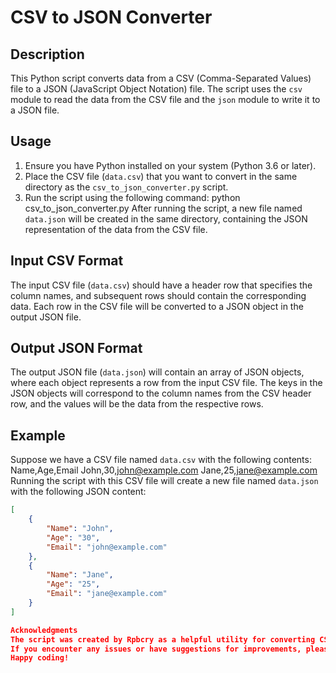 # CSV to JSON Converter

## Description
This Python script converts data from a CSV (Comma-Separated Values) file to a JSON (JavaScript Object Notation) file. The script uses the `csv` module to read the data from the CSV file and the `json` module to write it to a JSON file.

## Usage
1. Ensure you have Python installed on your system (Python 3.6 or later).
2. Place the CSV file (`data.csv`) that you want to convert in the same directory as the `csv_to_json_converter.py` script.
3. Run the script using the following command:
python csv_to_json_converter.py
After running the script, a new file named `data.json` will be created in the same directory, containing the JSON representation of the data from the CSV file.

## Input CSV Format
The input CSV file (`data.csv`) should have a header row that specifies the column names, and subsequent rows should contain the corresponding data. Each row in the CSV file will be converted to a JSON object in the output JSON file.

## Output JSON Format
The output JSON file (`data.json`) will contain an array of JSON objects, where each object represents a row from the input CSV file. The keys in the JSON objects will correspond to the column names from the CSV header row, and the values will be the data from the respective rows.

## Example
Suppose we have a CSV file named `data.csv` with the following contents:
Name,Age,Email
John,30,john@example.com
Jane,25,jane@example.com
Running the script with this CSV file will create a new file named `data.json` with the following JSON content:

```json
[
    {
        "Name": "John",
        "Age": "30",
        "Email": "john@example.com"
    },
    {
        "Name": "Jane",
        "Age": "25",
        "Email": "jane@example.com"
    }
]

Acknowledgments
The script was created by Rpbcry as a helpful utility for converting CSV data to JSON format.
If you encounter any issues or have suggestions for improvements, please feel free to open an issue or submit a pull request.
Happy coding!



